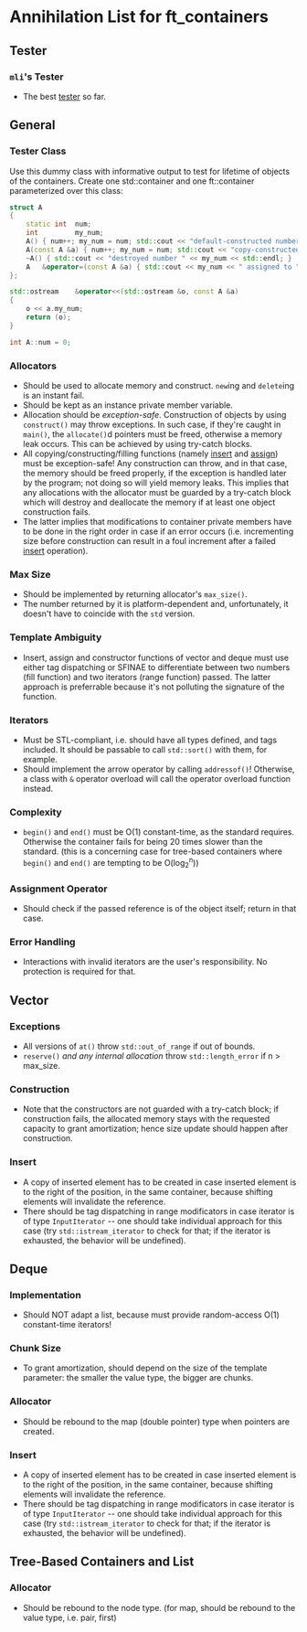# Annihilation List for ft_containers
## Tester
### `mli`'s Tester
*	The best [tester](https://github.com/mli42/containers_test) so far. 
## General
### Tester Class
Use this dummy class with informative output to test for lifetime of objects of the containers. Create one std::container and one ft::container parameterized over this class:
``` c++
struct A
{
	static int	num;
	int			my_num;
	A() { num++; my_num = num; std::cout << "default-constructed number " << my_num << std::endl; }
	A(const A &a) { num++; my_num = num; std::cout << "copy-constructed number " << my_num << " from number " << a.my_num << std::endl; }
	~A() { std::cout << "destroyed number " << my_num << std::endl; }
	A	&operator=(const A &a) { std::cout << my_num << " assigned to " << a.my_num << std::endl; my_num = a.my_num; return (*this); }
};

std::ostream	&operator<<(std::ostream &o, const A &a)
{
	o << a.my_num;
	return (o);
}

int A::num = 0;
```
### Allocators
*	Should be used to allocate memory and construct. `new`ing and `delete`ing is an instant fail.
*	Should be kept as an instance private member variable.
*	Allocation should be _exception-safe_. Construction of objects by using `construct()` may throw exceptions. In such case, if they're caught in `main()`, the `allocate()`d pointers must be freed, otherwise a memory leak occurs. This can be achieved by using try-catch blocks.
*	All copying/constructing/filling functions (namely <ins>insert</ins> and <ins>assign</ins>) must be exception-safe! Any construction can throw, and in that case, the memory should be freed properly, if the exception is handled later by the program; not doing so will yield memory leaks. This implies that any allocations with the allocator must be guarded by a try-catch block which will destroy and deallocate the memory if at least one object construction fails.
*	The latter implies that modifications to container private members have to be done in the right order in case if an error occurs (i.e. incrementing size before construction can result in a foul increment after a failed <ins>insert</ins> operation).
### Max Size
*	Should be implemented by returning allocator's `max_size()`.
*	The number returned by it is platform-dependent and, unfortunately, it doesn't have to coincide with the `std` version.
### Template Ambiguity
*	Insert, assign and constructor functions of vector and deque must use either tag dispatching or SFINAE to differentiate between two numbers (fill function) and two iterators (range function) passed. The latter approach is preferrable because it's not polluting the signature of the function.
### Iterators
*	Must be STL-compliant, i.e. should have all types defined, and tags included. It should be passable to call `std::sort()` with them, for example.
*	Should implement the arrow operator by calling `addressof()`! Otherwise, a class with `&` operator overload will call the operator overload function instead.
### Complexity
*	`begin()` and `end()` must be O(1) constant-time, as the standard requires. Otherwise the container fails for being 20 times slower than the standard. (this is a concerning case for tree-based containers where `begin()` and `end()` are tempting to be O(log<sub>2</sub><sup>n</sup>))
### Assignment Operator
*	Should check if the passed reference is of the object itself; return in that case.
### Error Handling
*	Interactions with invalid iterators are the user's responsibility. No protection is required for that.
## Vector
### Exceptions
*	All versions of `at()` throw `std::out_of_range` if out of bounds.
*	`reserve()` _and any internal allocation_ throw `std::length_error` if n > max_size.
### Construction
*	Note that the constructors are not guarded with a try-catch block; if construction fails, the allocated memory stays with the requested capacity to grant amortization; hence size update should happen after construction.
### Insert
*	A copy of inserted element has to be created in case inserted element is to the right of the position, in the same container, because shifting elements will invalidate the reference.
*	There should be tag dispatching in range modificators in case iterator is of type `InputIterator` -- one should take individual approach for this case (try `std::istream_iterator` to check for that; if the iterator is exhausted, the behavior will be undefined).
## Deque
### Implementation
*	Should NOT adapt a list, because must provide random-access O(1) constant-time iterators!
### Chunk Size
*	To grant amortization, should depend on the size of the template parameter: the smaller the value type, the bigger are chunks.
### Allocator
*	Should be rebound to the map (double pointer) type when pointers are created.
### Insert
*	A copy of inserted element has to be created in case inserted element is to the right of the position, in the same container, because shifting elements will invalidate the reference.
*	There should be tag dispatching in range modificators in case iterator is of type `InputIterator` -- one should take individual approach for this case (try `std::istream_iterator` to check for that; if the iterator is exhausted, the behavior will be undefined).
## Tree-Based Containers and List
### Allocator
*	Should be rebound to the node type. (for map, should be rebound to the value type, i.e. pair, first)
